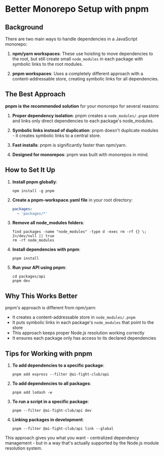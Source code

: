 # Better Monorepo Setup with pnpm

## Background

There are two main ways to handle dependencies in a JavaScript monorepo:

1. **npm/yarn workspaces**: These use hoisting to move dependencies to the root, but still create small `node_modules` in each package with symbolic links to the root modules.

2. **pnpm workspaces**: Uses a completely different approach with a content-addressable store, creating symbolic links for all dependencies.

## The Best Approach

**pnpm is the recommended solution** for your monorepo for several reasons:

1. **Proper dependency isolation**: pnpm creates a `node_modules/.pnpm` store and links only direct dependencies to each package's node_modules.

2. **Symbolic links instead of duplication**: pnpm doesn't duplicate modules - it creates symbolic links to a central store.

3. **Fast installs**: pnpm is significantly faster than npm/yarn.

4. **Designed for monorepos**: pnpm was built with monorepos in mind.

## How to Set It Up

1. **Install pnpm globally**:
   ```
   npm install -g pnpm
   ```

2. **Create a pnpm-workspace.yaml file** in your root directory:
   ```yaml
   packages:
     - 'packages/*'
   ```

3. **Remove all node_modules folders**:
   ```
   find packages -name "node_modules" -type d -exec rm -rf {} \; 2>/dev/null || true
   rm -rf node_modules
   ```

4. **Install dependencies with pnpm**:
   ```
   pnpm install
   ```

5. **Run your API using pnpm**:
   ```
   cd packages/api
   pnpm dev
   ```

## Why This Works Better

pnpm's approach is different from npm/yarn:

- It creates a content-addressable store in `node_modules/.pnpm`
- It puts symbolic links in each package's `node_modules` that point to the store
- This approach keeps proper Node.js resolution working correctly
- It ensures each package only has access to its declared dependencies

## Tips for Working with pnpm

1. **To add dependencies to a specific package**:
   ```
   pnpm add express --filter @ai-fight-club/api
   ```

2. **To add dependencies to all packages**:
   ```
   pnpm add lodash -w
   ```

3. **To run a script in a specific package**:
   ```
   pnpm --filter @ai-fight-club/api dev
   ```

4. **Linking packages in development**:
   ```
   pnpm --filter @ai-fight-club/api link --global
   ```

This approach gives you what you want - centralized dependency management - but in a way that's actually supported by the Node.js module resolution system. 
